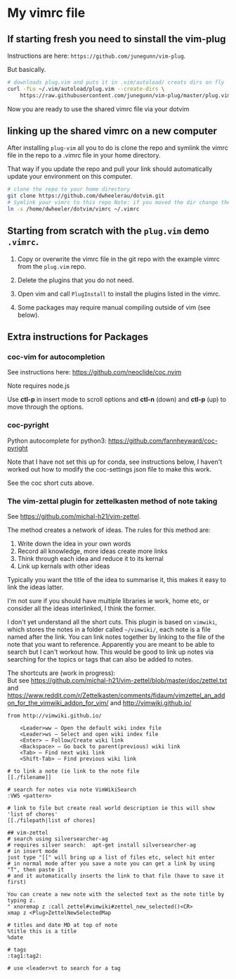 # My vimrc file
## If starting fresh you need to sinstall the vim-plug  
Instructions are here: `https://github.com/junegunn/vim-plug`.  

But basically.  
```bash  
# downloads plug.vim and puts it in .vim/autoload/ creats dirs on fly
curl -fLo ~/.vim/autoload/plug.vim --create-dirs \
    https://raw.githubusercontent.com/junegunn/vim-plug/master/plug.vim
```

Now you are ready to use the shared vimrc file via your dotvim  

## linking up the shared vimrc on a new computer  
After installing `plug-vim` all you to do is clone the repo and symlink the
vimrc file in the repo to a .vimrc file in your home directory.  

That way if you update the repo and pull your link should automatically update
your environment on this computer.  

```bash  
# clone the repo to your home directory  
git clone https://github.com/dwheelerau/dotvim.git
# Symlink your vimrc to this repo Note: if you moved the dir change the path 
ln -s /home/dwheeler/dotvim/vimrc ~/.vimrc
```  

## Starting from scratch with the `plug.vim` demo `.vimrc`.  
1. Copy or overwrite the vimrc file in the git repo with the example vimrc from
the `plug.vim` repo.

2. Delete the plugins that you do not need.  

3. Open vim and call `PlugInstall` to install the plugins listed in the vimrc.  

4. Some packages may require manual compiling outside of vim (see below).  

## Extra instructions for Packages  

### coc-vim for autocompletion  
See instructions here: https://github.com/neoclide/coc.nvim 

Note requires node.js  

Use **ctl-p** in insert mode to scroll options and **ctl-n** (down) and **ctl-p** (up) to
move through the options.  

### coc-pyright  
Python autocomplete for python3: https://github.com/fannheyward/coc-pyright  

Note that I have not set this up for conda, see instructions below, I haven't
worked out how to modify the coc-settings json file to make this work.  

See the coc short cuts above.  

### The vim-zettal plugin for zettelkasten method of note taking  
See https://github.com/michal-h21/vim-zettel.  

The method creates a network of ideas. The rules for this method are:  
1. Write down the idea in your own words  
2. Record all knowledge, more ideas create more links
3. Think through each idea and reduce it to its kernal
4. Link up kernals with other ideas

Typically you want the title of the idea to summarise it, this makes it easy to link the ideas latter.  

I'm not sure if you should have multiple libraries ie work, home etc, or consider all the ideas interlinked, I think the former.  

I don't yet understand all the short cuts. This plugin is based on `vimwiki`, which stores the notes in a folder called `~/vimwiki/`, each note is a file named after the link. You can link notes together by linking to the file of the note that you want to reference. Apparently you are meant to be able to search but I can't workout how. This would be good to link up notes via searching for the topics or tags that can also be added to notes.  

The shortcuts are (work in progress):   
But see https://github.com/michal-h21/vim-zettel/blob/master/doc/zettel.txt
and https://www.reddit.com/r/Zettelkasten/comments/fidaum/vimzettel_an_addon_for_the_vimwiki_addon_for_vim/
and http://vimwiki.github.io/  

```
from http://vimwiki.github.io/

    <Leader>ww – Open the default wiki index file
    <Leader>ws – Select and open wiki index file
    <Enter> – Follow/Create wiki link
    <Backspace> – Go back to parent(previous) wiki link
    <Tab> – Find next wiki link
    <Shift-Tab> – Find previous wiki link

# to link a note (ie link to the note file
[[./filename]]

# search for notes via note VimWikiSearch
:VWS <pattern>

# link to file but create real world description ie this will show 'list of chores'
[[./filepath|list of chores]

## vim-zettel
# search using silversearcher-ag
# requires silver search:  apt-get install silversearcher-ag
# in insert mode
just type "[[" will bring up a list of files etc, select hit enter
# in normal mode after you save a note you can get a link by using "T", then paste it
# and it automatically inserts the link to that file (have to save it first)

You can create a new note with the selected text as the note title by typing z.
" xnoremap z :call zettel#vimwiki#zettel_new_selected()<CR>
xmap z <Plug>ZettelNewSelectedMap

# titles and date MD at top of note
%title this is a title
%date

# tags
:tag1:tag2:

# use <leader>vt to search for a tag



```
